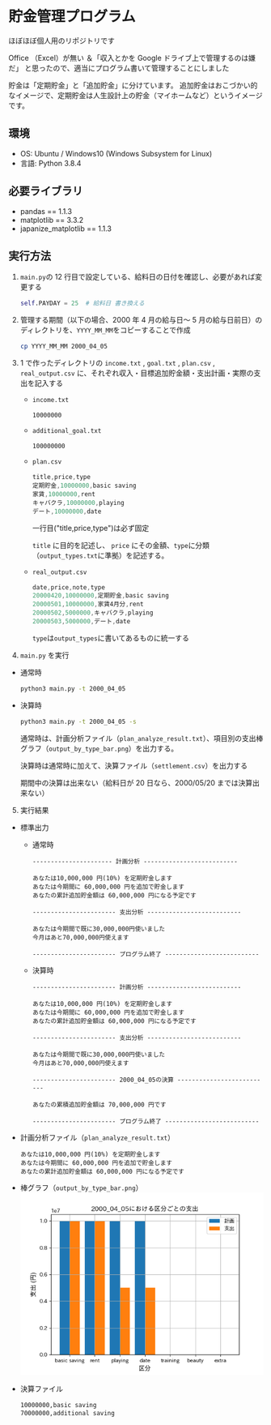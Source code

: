 # 貯金管理プログラム

ほぼほぼ個人用のリポジトリです

Office （Excel）が無い ＆「収入とかを Google ドライブ上で管理するのは嫌だ」
と思ったので、適当にプログラム書いて管理することにしました

貯金は「定期貯金」と「追加貯金」に分けています。
追加貯金はおこづかい的なイメージで、定期貯金は人生設計上の貯金（マイホームなど）というイメージです。

## 環境

- OS: Ubuntu / Windows10 (Windows Subsystem for Linux)
- 言語: Python 3.8.4

## 必要ライブラリ

- pandas == 1.1.3
- matplotlib == 3.3.2
- japanize_matplotlib == 1.1.3

## 実行方法

1. `main.py`の 12 行目で設定している、給料日の日付を確認し、必要があれば変更する

   ```python
   self.PAYDAY = 25  # 給料日 書き換える
   ```

2. 管理する期間（以下の場合、2000 年 4 月の給与日～ 5 月の給与日前日）のディレクトリを、`YYYY_MM_MM`をコピーすることで作成
   ```bash
   cp YYYY_MM_MM 2000_04_05
   ```
3. 1 で作ったディレクトリの `income.txt` , `goal.txt` , `plan.csv` , `real_output.csv` に、それぞれ収入・目標追加貯金額・支出計画・実際の支出を記入する

   - `income.txt`

     ```
     10000000
     ```

   - `additional_goal.txt`

     ```
     100000000
     ```

   - `plan.csv`

     ```cs
     title,price,type
     定期貯金,10000000,basic saving
     家賃,10000000,rent
     キャバクラ,10000000,playing
     デート,10000000,date
     ```

     一行目("title,price,type")は必ず固定

     `title` に目的を記述し、 `price` にその金額、`type`に分類（`output_types.txt`に準拠）を記述する。

   - `real_output.csv`

     ```cs
     date,price,note,type
     20000420,10000000,定期貯金,basic saving
     20000501,10000000,家賃4月分,rent
     20000502,5000000,キャバクラ,playing
     20000503,5000000,デート,date
     ```

     `type`は`output_types`に書いてあるものに統一する

4. `main.py` を実行

- 通常時

  ```bash
  python3 main.py -t 2000_04_05
  ```

- 決算時

  ```bash
  python3 main.py -t 2000_04_05 -s
  ```

  通常時は、計画分析ファイル（`plan_analyze_result.txt`）、項目別の支出棒グラフ（`output_by_type_bar.png`）を出力する。

  決算時は通常時に加えて、決算ファイル（`settlement.csv`）を出力する

  期間中の決算は出来ない（給料日が 20 日なら、2000/05/20 までは決算出来ない）

5. 実行結果

- 標準出力

  - 通常時

    ```
    ---------------------- 計画分析 --------------------------

    あなたは10,000,000 円(10%) を定期貯金します
    あなたは今期間に 60,000,000 円を追加で貯金します
    あなたの累計追加貯金額は 60,000,000 円になる予定です

    ----------------------- 支出分析 --------------------------

    あなたは今期間で既に30,000,000円使いました
    今月はあと70,000,000円使えます

    ----------------------- プログラム終了 --------------------------
    ```

  - 決算時

    ```
    ----------------------- 計画分析 --------------------------

    あなたは10,000,000 円(10%) を定期貯金します
    あなたは今期間に 60,000,000 円を追加で貯金します
    あなたの累計追加貯金額は 60,000,000 円になる予定です

    ----------------------- 支出分析 --------------------------

    あなたは今期間で既に30,000,000円使いました
    今月はあと70,000,000円使えます

    ----------------------- 2000_04_05の決算 --------------------------

    あなたの累積追加貯金額は 70,000,000 円です

    ----------------------- プログラム終了 --------------------------
    ```

- 計画分析ファイル（`plan_analyze_result.txt`）

  ```
  あなたは10,000,000 円(10%) を定期貯金します
  あなたは今期間に 60,000,000 円を追加で貯金します
  あなたの累計追加貯金額は 60,000,000 円になる予定です
  ```

- 棒グラフ（`output_by_type_bar.png`）
  ![棒グラフ](/misc/output_by_type_bar.png)

- 決算ファイル
  ```
  10000000,basic saving
  70000000,additional saving
  ```
